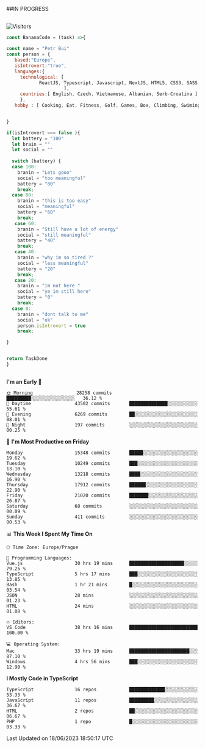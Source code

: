 ##IN PROGRESS
##
![Visitors](https://komarev.com/ghpvc/?username=petrbui&style=for-the-badge&label=Visitors+👀)
```Javascript
const BananaCode = (task) =>{

const name = "Petr Bui"
const person = {
   based:"Europe",
   isIntrovert:"true",
   languages:{
     technological: [ 
            ReactJS, Typescript, Javascript, NextJS, HTML5, CSS3, SASS, Redux, Node, Storybook, Styled-Component
                     ],
     countries:[ English, Czech, Vietnamese, Albanian, Serb-Croatina ]
     },
   hobby : [ Cooking, Eat, Fitness, Golf, Games, Box, Climbing, Swiming],


}

if(isIntrovert === false ){
  let battery = "100"
  let brain = ""
  let social = ""
  
  switch (battery) {
  case 100:
    branin = "Lets gooo"
    social = "too meaningful"
    battery = "80"
    break;
  case 80:
    branin = "this is too easy"
    social = "meaningful"
    battery = "60"
    break;
   case 60:
    branin = "Still have a lot of energy"
    social = "still meaningful"
    battery = "40"
    break;
   case 40:
    branin = "why im so tired ?"
    social = "less meaningful"
    battery = "20"
    break;
   case 20:
    branin = "Im not here "
    social = "ye im still here"
    battery = "0"
    break;
  case 0:
    branin = "dont talk to me"
    social = "ok"
    person.isIntrovert = true
    break;

}


return TaskDone
}
```



##
<!--
[![My GitHub stats](https://github-readme-stats.vercel.app/api?username=petrbui&theme=github_dark)](https://github.com/anuraghazra/github-readme-stats)

[![My wakatime stats](https://github-readme-stats.vercel.app/api/wakatime?username=petrbui&theme=github_dark)](https://github.com/anuraghazra/github-readme-stats)
-->
<!--START_SECTION:waka-->
**I'm an Early 🐤** 

```text
🌞 Morning                28258 commits       █████████░░░░░░░░░░░░░░░░   36.12 % 
🌆 Daytime                43502 commits       ██████████████░░░░░░░░░░░   55.61 % 
🌃 Evening                6269 commits        ██░░░░░░░░░░░░░░░░░░░░░░░   08.01 % 
🌙 Night                  197 commits         ░░░░░░░░░░░░░░░░░░░░░░░░░   00.25 % 
```
📅 **I'm Most Productive on Friday** 

```text
Monday                   15348 commits       █████░░░░░░░░░░░░░░░░░░░░   19.62 % 
Tuesday                  10249 commits       ███░░░░░░░░░░░░░░░░░░░░░░   13.10 % 
Wednesday                13218 commits       ████░░░░░░░░░░░░░░░░░░░░░   16.90 % 
Thursday                 17912 commits       ██████░░░░░░░░░░░░░░░░░░░   22.90 % 
Friday                   21020 commits       ███████░░░░░░░░░░░░░░░░░░   26.87 % 
Saturday                 68 commits          ░░░░░░░░░░░░░░░░░░░░░░░░░   00.09 % 
Sunday                   411 commits         ░░░░░░░░░░░░░░░░░░░░░░░░░   00.53 % 
```


📊 **This Week I Spent My Time On** 

```text
🕑︎ Time Zone: Europe/Prague

💬 Programming Languages: 
Vue.js                   30 hrs 19 mins      ████████████████████░░░░░   79.25 % 
TypeScript               5 hrs 17 mins       ███░░░░░░░░░░░░░░░░░░░░░░   13.85 % 
Bash                     1 hr 21 mins        █░░░░░░░░░░░░░░░░░░░░░░░░   03.54 % 
JSON                     28 mins             ░░░░░░░░░░░░░░░░░░░░░░░░░   01.23 % 
HTML                     24 mins             ░░░░░░░░░░░░░░░░░░░░░░░░░   01.08 % 

🔥 Editors: 
VS Code                  38 hrs 16 mins      █████████████████████████   100.00 % 

💻 Operating System: 
Mac                      33 hrs 19 mins      ██████████████████████░░░   87.10 % 
Windows                  4 hrs 56 mins       ███░░░░░░░░░░░░░░░░░░░░░░   12.90 % 
```

**I Mostly Code in TypeScript** 

```text
TypeScript               16 repos            █████████████░░░░░░░░░░░░   53.33 % 
JavaScript               11 repos            █████████░░░░░░░░░░░░░░░░   36.67 % 
HTML                     2 repos             ██░░░░░░░░░░░░░░░░░░░░░░░   06.67 % 
PHP                      1 repo              █░░░░░░░░░░░░░░░░░░░░░░░░   03.33 % 
```




 Last Updated on 18/06/2023 18:50:17 UTC
<!--END_SECTION:waka-->
